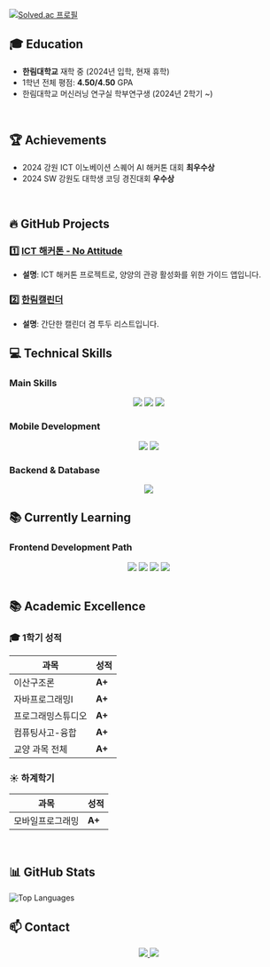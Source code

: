[![Solved.ac
프로필](http://mazassumnida.wtf/api/v2/generate_badge?boj=lee_tmdgus)](https://solved.ac/lee_tmdgus)

## 🎓 Education
- **한림대학교** 재학 중 (2024년 입학, 현재 휴학)
- 1학년 전체 평점: **4.50/4.50** GPA
- 한림대학교 머신러닝 연구실 학부연구생 (2024년 2학기 ~)

<br>

## 🏆 Achievements
- 2024 강원 ICT 이노베이션 스퀘어 AI 해커톤 대회 **최우수상**
- 2024 SW 강원도 대학생 코딩 경진대회 **우수상**
<br>


## 🔥 **GitHub Projects**

### 1️⃣ [ICT 해커톤 - No Attitude](https://github.com/leetmdgus/ict-hackthon-no-attitude)
- **설명**: ICT 해커톤 프로젝트로, 양양의 관광 활성화를 위한 가이드 앱입니다.

### 2️⃣ [한림캘린더](https://github.com/leetmdgus/hallym_calendar)
- **설명**: 간단한 캘린더 겸 투두 리스트입니다.


## 💻 Technical Skills
### Main Skills
<div align="center">
  <img src="https://img.shields.io/badge/C++-00599C?style=flat-square&logo=cplusplus&logoColor=white"/>
  <img src="https://img.shields.io/badge/Java-007396?style=flat-square&logo=java&logoColor=white"/>
  <img src="https://img.shields.io/badge/Python-3776AB?style=flat-square&logo=python&logoColor=white"/>
</div>

### Mobile Development
<div align="center">
  <img src="https://img.shields.io/badge/Flutter-02569B?style=flat-square&logo=flutter&logoColor=white"/>
  <img src="https://img.shields.io/badge/Dart-0175C2?style=flat-square&logo=dart&logoColor=white"/>
</div>

### Backend & Database
<div align="center">
  <img src="https://img.shields.io/badge/Firebase-FFCA28?style=flat-square&logo=firebase&logoColor=black"/>
</div>

## 📚 Currently Learning
### Frontend Development Path
<div align="center">
  <img src="https://img.shields.io/badge/React-61DAFB?style=flat-square&logo=react&logoColor=black"/>
  <img src="https://img.shields.io/badge/HTML5-E34F26?style=flat-square&logo=html5&logoColor=white"/>
  <img src="https://img.shields.io/badge/CSS3-1572B6?style=flat-square&logo=css3&logoColor=white"/>
  <img src="https://img.shields.io/badge/JavaScript-F7DF1E?style=flat-square&logo=javascript&logoColor=black"/>
</div>

<br>

## 📚 **Academic Excellence**
### 🎓 **1학기 성적**
| 과목                    | 성적  |
|-------------------------|-------|
| 이산구조론             | **A+** |
| 자바프로그래밍Ⅰ        | **A+** |
| 프로그래밍스튜디오      | **A+** |
| 컴퓨팅사고-융합         | **A+** |
| 교양 과목 전체         | **A+** |

### ☀️ **하계학기**
| 과목                    | 성적  |
|-------------------------|-------|
| 모바일프로그래밍        | **A+** |

<br>

## 📊 GitHub Stats
![Top Languages](https://github-readme-stats.vercel.app/api/top-langs/?username=leetmdgus&layout=compact&theme=tokyonight)
<br>

## 📫 Contact
<div align="center">
<a href="https://jaducci.tistory.com/">
    <img src="https://img.shields.io/badge/Tistory-000000?style=flat-square&logo=tistory&logoColor=white"/>
</a>
<a href="mailto:isleehyun@gmail.com">
    <img src="https://img.shields.io/badge/Gmail-EA4335?style=flat-square&logo=gmail&logoColor=white"/>
</a>
</div>
<br>
<br>
<br>
<br>
